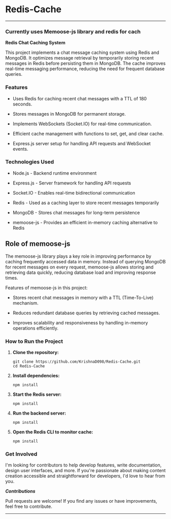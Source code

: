 # Redis-Cache

****

### Currently uses Memoose-js library and redis for cach

**Redis Chat Caching System**

This project implements a chat message caching system using Redis and MongoDB. It optimizes message retrieval by temporarily storing recent messages in Redis before persisting them in MongoDB. The cache improves real-time messaging performance, reducing the need for frequent database queries.

### Features

- Uses Redis for caching recent chat messages with a TTL of 180 seconds.

- Stores messages in MongoDB for permanent storage.

- Implements WebSockets (Socket.IO) for real-time communication.

- Efficient cache management with functions to set, get, and clear cache.

- Express.js server setup for handling API requests and WebSocket events.

### Technologies Used

- Node.js - Backend runtime environment

- Express.js - Server framework for handling API requests

- Socket.IO - Enables real-time bidirectional communication

- Redis - Used as a caching layer to store recent messages temporarily

- MongoDB - Stores chat messages for long-term persistence

- memoose-js - Provides an efficient in-memory caching alternative to Redis

## Role of memoose-js

The memoose-js library plays a key role in improving performance by caching frequently accessed data in memory. Instead of querying MongoDB for recent messages on every request, memoose-js allows storing and retrieving data quickly, reducing database load and improving response times.

Features of memoose-js in this project:

- Stores recent chat messages in memory with a TTL (Time-To-Live) mechanism.

- Reduces redundant database queries by retrieving cached messages.

- Improves scalability and responsiveness by handling in-memory operations efficiently.

### How to Run the Project

1. **Clone the repository:**

    ```
    git clone https://github.com/KrishnaD098/Redis-Cache.git
    cd Redis-Cache
    ```

2. **Install dependencies:**

    ```
    npm install
    ```

3. **Start the Redis server:**   

    ```
    npm install
    ```

4. **Run the backend server:**

    ```
    npm install
    ```

5. **Open the Redis CLI to monitor cache:**

    ```
    npm install
    ```

### Get Involved
I'm looking for contributors to help develop features, write documentation, design user interfaces, and more. If you're passionate about making content creation accessible and straightforward for developers, I'd love to hear from you.

***Contributions***

Pull requests are welcome! If you find any issues or have improvements, feel free to contribute.


---